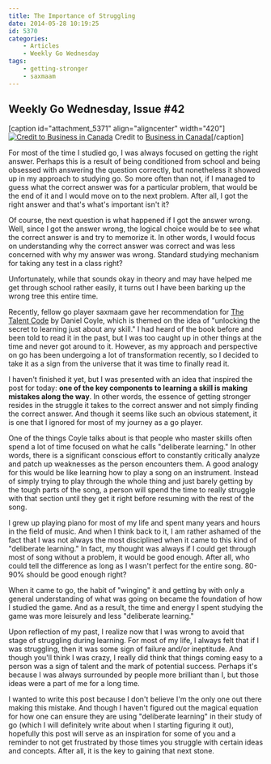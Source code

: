 ```yaml
---
title: The Importance of Struggling
date: 2014-05-28 10:19:25
id: 5370
categories:
	- Articles
	- Weekly Go Wednesday
tags:
	- getting-stronger
	- saxmaam
---
```


## Weekly Go Wednesday, Issue #42

[caption id="attachment_5371" align="aligncenter" width="420"][![Credit to Business in Canada](http://www.bengozen.com/wp-content/uploads/2014/05/wgw42.png)](http://www.bengozen.com/wp-content/uploads/2014/05/wgw42.png) Credit to [Business in Canada](https://businessincanada.com/2013/08/12/surge-in-proposals-suggests-canadians-are-struggling-to-grapple-with-immense-debt/)[/caption]

For most of the time I studied go, I was always focused on getting the right answer. Perhaps this is a result of being conditioned from school and being obsessed with answering the question correctly, but nonetheless it showed up in my approach to studying go. So more often than not, if I managed to guess what the correct answer was for a particular problem, that would be the end of it and I would move on to the next problem. After all, I got the right answer and that's what's important isn't it?

Of course, the next question is what happened if I got the answer wrong. Well, since I got the answer wrong, the logical choice would be to see what the correct answer is and try to memorize it. In other words, I would focus on understanding why the correct answer was correct and was less concerned with why my answer was wrong. Standard studying mechanism for taking any test in a class right?

Unfortunately, while that sounds okay in theory and may have helped me get through school rather easily, it turns out I have been barking up the wrong tree this entire time.

<!--more-->

Recently, fellow go player saxmaam gave her recommendation for [The Talent Code](http://www.audible.com/pd/Science-Technology/The-Talent-Code-Audiobook/B002V8L6MA "Talent Code Audible Link") by Daniel Coyle, which is themed on the idea of "unlocking the secret to learning just about any skill." I had heard of the book before and been told to read it in the past, but I was too caught up in other things at the time and never got around to it. However, as my approach and perspective on go has been undergoing a lot of transformation recently, so I decided to take it as a sign from the universe that it was time to finally read it.

I haven't finished it yet, but I was presented with an idea that inspired the post for today: **one of the key components to learning a skill is making mistakes along the way**. In other words, the essence of getting stronger resides in the struggle it takes to the correct answer and not simply finding the correct answer. And though it seems like such an obvious statement, it is one that I ignored for most of my journey as a go player.

One of the things Coyle talks about is that people who master skills often spend a lot of time focused on what he calls "deliberate learning." In other words, there is a significant conscious effort to constantly critically analyze and patch up weaknesses as the person encounters them. A good analogy for this would be like learning how to play a song on an instrument. Instead of simply trying to play through the whole thing and just barely getting by the tough parts of the song, a person will spend the time to really struggle with that section until they get it right before resuming with the rest of the song.

I grew up playing piano for most of my life and spent many years and hours in the field of music. And when I think back to it, I am rather ashamed of the fact that I was not always the most disciplined when it came to this kind of "deliberate learning." In fact, my thought was always if I could get through most of song without a problem, it would be good enough. After all, who could tell the difference as long as I wasn't perfect for the entire song. 80-90% should be good enough right?

When it came to go, the habit of "winging" it and getting by with only a general understanding of what was going on became the foundation of how I studied the game. And as a result, the time and energy I spent studying the game was more leisurely and less "deliberate learning."

Upon reflection of my past, I realize now that I was wrong to avoid that stage of struggling during learning. For most of my life, I always felt that if I was struggling, then it was some sign of failure and/or ineptitude. And though you'll think I was crazy, I really did think that things coming easy to a person was a sign of talent and the mark of potential success. Perhaps it's because I was always surrounded by people more brilliant than I, but those ideas were a part of me for a long time.

I wanted to write this post because I don't believe I'm the only one out there making this mistake. And though I haven't figured out the magical equation for how one can ensure they are using "deliberate learning" in their study of go (which I will definitely write about when I starting figuring it out), hopefully this post will serve as an inspiration for some of you and a reminder to not get frustrated by those times you struggle with certain ideas and concepts. After all, it is the key to gaining that next stone.